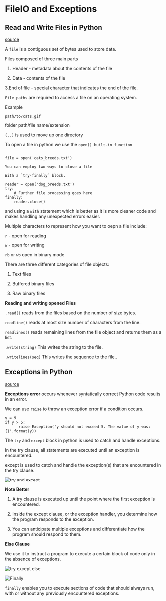 # FileIO and Exceptions

## Read and Write Files in Python

[source](https://realpython.com/read-write-files-python/)

A `file` is a contiguous set of bytes used to store data.

Files composed of three main parts

1. Header - metadata about the contents of the file

2. Data - contents of the file

3.End of file - special character that indicates the end of the file. 

`File paths` are required to access a file on an operating system.

Example 
```
path/to/cats.gif
```
folder path/file name/extension

```(..)``` is used to move up one directory

To open a file in python we use the ```open() built-in function```

```

file = open('cats_breeds.txt')

You can employ two ways to close a file

With a `try-finally` block.

```
```
reader = open('dog_breeds.txt')
try:
    # Further file processing goes here
finally:
    reader.close()
```

and using a `with` statement which is better as it is more cleaner code and makes handling any unexpected errors easier.

Multiple characters to represent how you want to oepn a file include:

`r` - open for reading

`w` - open for writing

`rb` or `wb` open in binary mode

There are three different categories of file objects:

1. Text files

2. Buffered binary files

3. Raw binary files

**Reading and writing opened Files** 

`.read()` reads from the files based on the number of size bytes.

`readline()` reads at most size number of characters from the line.

`readlines()` reads remaining lines from the file object and returns them as a list.

`.write(string)` 	This writes the string to the file.

`.writelines(seq)` 	This writes the sequence to the file..

## Exceptions in Python

[source](https://realpython.com/python-exceptions/)

**Exceptions error** occurs whenever syntatically correct Python code results in an error.

We can use `raise` to throw an exception error if a condition occurs.

```
y = 9
if y > 5:
      raise Exception('y should not exceed 5. The value of y was: {}'.format(y))
```

The `try` and `except` block in python is used to catch and handle exceptions.

In the try clause, all statements are executed until an exception is encountered.

except is used to catch and handle the exception(s) that are encountered in the try clause.

![try and except](./images/try_except.png)

**Note Better**

1. A try clause is executed up until the point where the first exception is encountered.

2. Inside the except clause, or the exception handler, you determine how the program responds to the exception.

3. You can anticipate multiple exceptions and differentiate how the program should respond to them.

**Else Clause**

We use it to instruct a program to execute a certain block of code only in the absence of exceptions.

![try except else]( ./images/try_except_else.png)



![Finally](./images/try_except_else_finally.png)

`finally` enables you to execute sections of code that should always run, with or without any previously encountered exceptions.